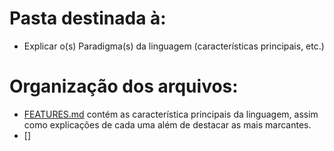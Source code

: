# Pasta destinada à:
 - Explicar o(s) Paradigma(s) da linguagem (características principais, etc.)

# Organização dos arquivos:
 - [FEATURES.md](./FEATURES.md) contém as característica principais da linguagem, assim como explicações de cada uma além de destacar as mais marcantes.
 - []
